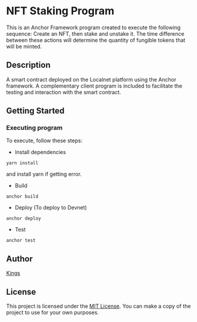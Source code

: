 # NFT Staking Program

This is an Anchor Framework program created to execute the following sequence: Create an NFT, then stake and unstake it. The time difference between these actions will determine the quantity of fungible tokens that will be minted.

## Description

A smart contract deployed on the Localnet platform using the Anchor framework. A complementary client program is included to facilitate the testing and interaction with the smart contract.

## Getting Started

### Executing program

To execute, follow these steps:

- Install dependencies

`yarn install`

and install yarn if getting error.

- Build

`anchor build`

- Deploy (To deploy to Devnet)

`anchor deploy`

- Test

`anchor test`

## Author

[Kings](https://github.com/mastkings)

## License

This project is licensed under the [MIT License](LICENSE).
You can make a copy of the project to use for your own purposes.
